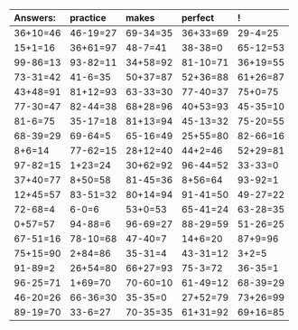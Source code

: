 | Answers: | practice | makes | perfect | ! |
| :--- | :--- | :--- | :--- | :--- |
| 36+10=46 | 46-19=27 | 69-34=35 | 36+33=69 | 29-4=25 | 
| 15+1=16 | 36+61=97 | 48-7=41 | 38-38=0 | 65-12=53 | 
| 99-86=13 | 93-82=11 | 34+58=92 | 81-10=71 | 36+19=55 | 
| 73-31=42 | 41-6=35 | 50+37=87 | 52+36=88 | 61+26=87 | 
| 43+48=91 | 81+12=93 | 63-33=30 | 77-40=37 | 75+0=75 | 
| 77-30=47 | 82-44=38 | 68+28=96 | 40+53=93 | 45-35=10 | 
| 81-6=75 | 35-17=18 | 81+13=94 | 45-13=32 | 75-20=55 | 
| 68-39=29 | 69-64=5 | 65-16=49 | 25+55=80 | 82-66=16 | 
| 8+6=14 | 77-62=15 | 28+12=40 | 44+2=46 | 52+29=81 | 
| 97-82=15 | 1+23=24 | 30+62=92 | 96-44=52 | 33-33=0 | 
| 37+40=77 | 8+50=58 | 81-45=36 | 8+56=64 | 93-92=1 | 
| 12+45=57 | 83-51=32 | 80+14=94 | 91-41=50 | 49-27=22 | 
| 72-68=4 | 6-0=6 | 53+0=53 | 65-41=24 | 63-28=35 | 
| 0+57=57 | 94-88=6 | 96-69=27 | 88-29=59 | 51-26=25 | 
| 67-51=16 | 78-10=68 | 47-40=7 | 14+6=20 | 87+9=96 | 
| 75+15=90 | 2+84=86 | 35-31=4 | 43-31=12 | 3+2=5 | 
| 91-89=2 | 26+54=80 | 66+27=93 | 75-3=72 | 36-35=1 | 
| 96-25=71 | 1+69=70 | 70-60=10 | 61-49=12 | 68-39=29 | 
| 46-20=26 | 66-36=30 | 35-35=0 | 27+52=79 | 73+26=99 | 
| 89-19=70 | 33-6=27 | 70-35=35 | 61+31=92 | 69+16=85 | 

